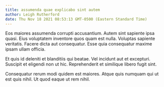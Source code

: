 ```yaml
---
title: assumenda quae explicabo sint autem
author: Leigh Rutherford
date: Thu Nov 18 2021 08:53:13 GMT-0500 (Eastern Standard Time)
---
```

Eos maiores assumenda corrupti accusantium. Autem sint sapiente ipsa quasi. Eius voluptatem inventore quos quam est nulla. Voluptas sapiente veritatis. Facere dicta aut consequatur. Esse quia consequatur maxime ipsam ullam officia.

 Et quis id deleniti et blanditiis qui beatae. Vel incidunt aut et excepturi. Suscipit et eligendi non ut hic. Reprehenderit et similique libero fugit sint.

 Consequatur rerum modi quidem est maiores. Atque quis numquam qui ut est quis nihil. Ut quod eaque ut rem nihil.